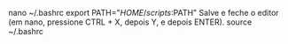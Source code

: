 nano ~/.bashrc
export PATH="$HOME/scripts:$PATH"
Salve e feche o editor (em nano, pressione CTRL + X, depois Y, e depois ENTER).
source ~/.bashrc
